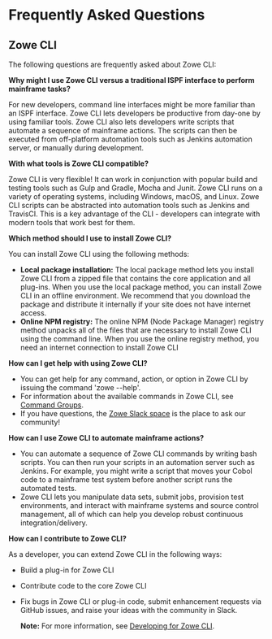 # Frequently Asked Questions

## Zowe CLI

The following questions are frequently asked about Zowe CLI:

**Why might I use Zowe CLI versus a traditional ISPF interface to perform mainframe tasks?**

For new developers, command line interfaces might be more familiar than an ISPF interface. Zowe CLI lets developers be productive from day-one by using familiar tools. Zowe CLI also lets developers write scripts that automate a sequence of mainframe actions. The scripts can then be executed from off-platform automation tools such as Jenkins automation server, or manually during development.

**With what tools is Zowe CLI compatible?**

Zowe CLI is very flexible! It can work in conjunction with popular build and testing tools such as Gulp and Gradle, Mocha and Junit. Zowe CLI runs on a variety of operating systems, including Windows, macOS, and Linux. Zowe CLI scripts can be abstracted into automation tools such as Jenkins and TravisCI. This is a key advantage of the CLI - developers can integrate with modern tools that work best for them. 

**Which method should I use to install Zowe CLI?**

You can install Zowe CLI using the following methods:
- **Local package installation:** The local package method lets you install Zowe CLI from a zipped file that contains the core application and all plug-ins. When you use the local package method, you can install Zowe CLI in an offline environment. We recommend that you download the package and distribute it internally if your site does not have internet access. 
- **Online NPM registry:** The online NPM (Node Package Manager) registry method unpacks all of the files that are necessary to install Zowe CLI using the command line. When you use the online registry method, you need an internet connection to install Zowe CLI

**How can I get help with using Zowe CLI?**

- You can get help for any command, action, or option in Zowe CLI by issuing the command 'zowe --help'.
- For information about the available commands in Zowe CLI, see [Command Groups](./user-guide/cli-usingcli.md#zowe-cli-command-groups).
- If you have questions, the [Zowe Slack space](https://openmainframeproject.slack.com/) is the place to ask our community!

**How can I use Zowe CLI to automate mainframe actions?**

- You can automate a sequence of Zowe CLI commands by writing bash scripts. You can then run your scripts in an automation server such as Jenkins. For example, you might write a script that moves your Cobol code to a mainframe test system before another script runs the automated tests.
- Zowe CLI lets you manipulate data sets, submit jobs, provision test environments, and interact with mainframe systems and source control management, all of which can help you develop robust continuous integration/delivery.

**How can I contribute to Zowe CLI?**

As a developer, you can extend Zowe CLI in the following ways:
- Build a plug-in for Zowe CLI
- Contribute code to the core Zowe CLI
- Fix bugs in Zowe CLI or plug-in code, submit enhancement requests via GitHub issues, and raise your ideas with the community in Slack. 

    **Note:** For more information, see [Developing for Zowe CLI](./extend/extend-cli/cli-devTutorials.md#how-can-i-contribute).